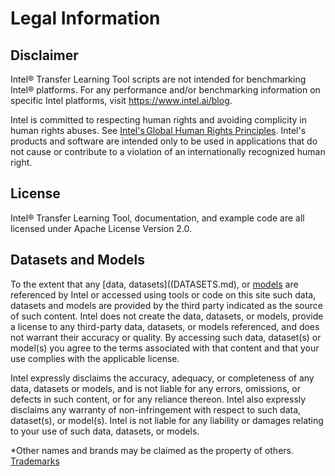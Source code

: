 # Legal Information

## Disclaimer

Intel® Transfer Learning Tool scripts are not intended for benchmarking Intel® platforms. For any
performance and/or benchmarking information on specific Intel platforms, visit
https://www.intel.ai/blog.

Intel is committed to respecting human rights and avoiding complicity in human rights abuses.
See [Intel's Global Human Rights Principles](https://www.intel.com/content/www/us/en/policy/policy-human-rights.html).
Intel's products and software are intended only to be used in applications that do not cause or
contribute to a violation of an internationally recognized human right.

## License

Intel® Transfer Learning Tool, documentation, and example code are all licensed
under Apache License Version 2.0.

## Datasets and Models

To the extent that any [data, datasets]((DATASETS.md), or [models](Models.md) are referenced
by Intel or accessed using tools or code on this site such data, datasets and models are provided
by the third party indicated as the source of such content. Intel does not create the data, datasets,
or models, provide a license to any third-party data, datasets, or models referenced, and does not
warrant their accuracy or quality. By accessing such data, dataset(s) or model(s) you agree to the
terms associated with that content and that your use complies with the applicable license.

Intel expressly disclaims the accuracy, adequacy, or completeness of any data, datasets or models,
and is not liable for any errors, omissions, or defects in such content, or for any reliance thereon.
Intel also expressly disclaims any warranty of non-infringement with respect to such data, dataset(s),
or model(s). Intel is not liable for any liability or damages relating to your use of such data,
datasets, or models.

\*Other names and brands may be claimed as the property of others. [Trademarks](http://www.intel.com/content/www/us/en/legal/trademarks.html)
